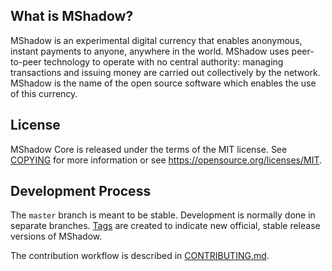 What is MShadow?
----------------

MShadow is an experimental digital currency that enables anonymous, instant
payments to anyone, anywhere in the world. MShadow uses peer-to-peer technology
to operate with no central authority: managing transactions and issuing money
are carried out collectively by the network. MShadow is the name of the open
source software which enables the use of this currency.

License
-------
MShadow Core is released under the terms of the MIT license. See [COPYING](COPYING) for more
information or see https://opensource.org/licenses/MIT.

Development Process
-------------------

The `master` branch is meant to be stable. Development is normally done in separate branches.
[Tags](https://github.com/MShadowCore/MShadow/tags) are created to indicate new official,
stable release versions of MShadow.

The contribution workflow is described in [CONTRIBUTING.md](CONTRIBUTING.md).
